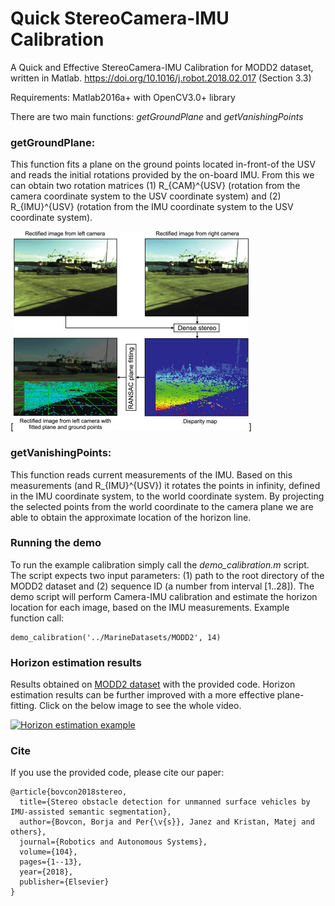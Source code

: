 # Quick StereoCamera-IMU Calibration
A Quick and Effective StereoCamera-IMU Calibration for MODD2 dataset, written in Matlab.
https://doi.org/10.1016/j.robot.2018.02.017 (Section 3.3)

Requirements: Matlab2016a+ with OpenCV3.0+ library

There are two main functions: <i>getGroundPlane</i> and <i>getVanishingPoints</i>

### getGroundPlane:
This function fits a plane on the ground points located in-front-of the USV and reads the initial rotations provided by the on-board IMU. From this we can obtain two rotation matrices (1) R_{CAM}^{USV} (rotation from the camera coordinate system to the USV coordinate system) and (2) R_{IMU}^{USV} (rotation from the IMU coordinate system to the USV coordinate system).

[![Plane fitting](images/plane_fitting.jpg)]

### getVanishingPoints:
This function reads current measurements of the IMU. Based on this measurements (and R_{IMU}^{USV}) it rotates the points in infinity, defined in the IMU coordinate system, to the world coordinate system. By projecting the selected points from the world coordinate to the camera plane we are able to obtain the approximate location of the horizon line.

### Running the demo
To run the example calibration simply call the <i>demo_calibration.m</i> script. The script expects two input parameters: (1) path to the root directory of the MODD2 dataset and (2) sequence ID (a number from interval [1..28]). The demo script will perform Camera-IMU calibration and estimate the horizon location for each image, based on the IMU measurements. Example function call:
```
demo_calibration('../MarineDatasets/MODD2', 14)
```

### Horizon estimation results
Results obtained on <a href="https://github.com/bborja/modd">MODD2 dataset</a> with the provided code. Horizon estimation results can be further improved with a more effective plane-fitting. Click on the below image to see the whole video.

[![Horizon estimation example](images/horizon_estimation_example.gif)](http://www.youtube.com/watch?v=YbiXGpxz0hY "A Quick and Effective Camera-IMU Calibration (Results)")


### Cite
If you use the provided code, please cite our paper:
```
@article{bovcon2018stereo,
  title={Stereo obstacle detection for unmanned surface vehicles by IMU-assisted semantic segmentation},
  author={Bovcon, Borja and Per{\v{s}}, Janez and Kristan, Matej and others},
  journal={Robotics and Autonomous Systems},
  volume={104},
  pages={1--13},
  year={2018},
  publisher={Elsevier}
}
```

